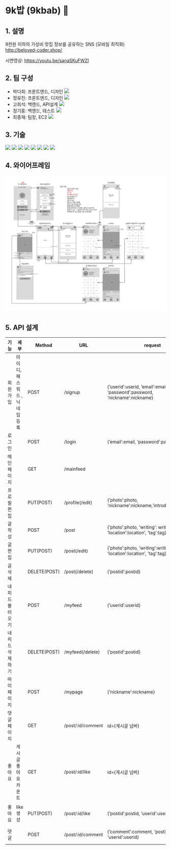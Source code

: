 # 9k밥 (9kbab) 🍲

## 1. 설명
9천원 이하의 가성비 맛집 정보를 공유하는 SNS (모바일 최적화)   
http://beloved-coder.shop/

시연영상: https://youtu.be/sanaSKuFWZI


## 2. 팀 구성
* 박다희: 프론트엔드, 디자인 [<img src="https://img.shields.io/badge/Github-181717?style=flat-square&logo=Github&logoColor=white"/></a>](https://github.com/Dahee0628)
* 정유진: 프론트엔드, 디자인 [<img src="https://img.shields.io/badge/Github-181717?style=flat-square&logo=Github&logoColor=white"/></a>](https://github.com/Augustj88)
* 고희석: 백엔드, API설계 [<img src="https://img.shields.io/badge/Github-181717?style=flat-square&logo=Github&logoColor=white"/></a>](https://github.com/GoHeeSeok00)
* 정기홍: 백엔드, 테스트 [<img src="https://img.shields.io/badge/Github-181717?style=flat-square&logo=Github&logoColor=white"/></a>](https://github.com/ghj99)
* 최중재: 팀장, EC2 [<img src="https://img.shields.io/badge/Github-181717?style=flat-square&logo=Github&logoColor=white"/></a>](https://github.com/joong8812)

## 3. 기술
<img src="https://img.shields.io/badge/HTML5-E34F26?style=flat-square&logo=HTML5&logoColor=white"/></a>
<img src="https://img.shields.io/badge/CSS3-1572B6?style=flat-square&logo=CSS3&logoColor=white"/></a>
<img src="https://img.shields.io/badge/Javascript-F7DF1E?style=flat-square&logo=Javascript&logoColor=white"/></a>
<img src="https://img.shields.io/badge/JQuery-0769AD?style=flat-square&logo=JQuery&logoColor=white"/></a>
<img src="https://img.shields.io/badge/Python-3776AB?style=flat-square&logo=Python&logoColor=white"/></a>
<img src="https://img.shields.io/badge/Flask-000000?style=flat-square&logo=Flask&logoColor=white"/></a>
<img src="https://img.shields.io/badge/MongoDB-47A248?style=flat-square&logo=MongoDB&logoColor=white"/></a>
<img src="https://img.shields.io/badge/Amazon AWS-232F3E?style=flat-square&logo=Amazon AWS&logoColor=white"/></a>

## 4. 와이어프레임

<img src="./attached/9kbab-wireframe.jpg" alt="wireframe">

## 5. API 설계

| 기능 | 세부 | Method | URL | request | response |
| --- | --- | --- | --- | --- | --- |
| 회원가입 | 아이디, 패스워드 ,닉네임 등록 | POST | /signup | {’userid’:userid, ’email’:email, ‘password’:password, ‘nickname’:nickname} | DB 저장 YES or NO |
| 로그인 |  | POST | /login | {’email’:email, ‘password’:password | DB  select YES or NO |
| 메인페이지 |  | GET | /mainfeed |  | 전체 피드 리스트 |
| 프로필 편집 |  | PUT(POST) | /profile(/edit) | {’photo’:photo, ‘nickname’:nickname,’introduce’:introduce} | DB 수정 YES or NO |
| 글 작성 |  | POST | /post | {’photo’:photo, ‘writing’: writing, ‘location’:location’, ‘tag’:tag} | DB 저장 YES or NO  |
| 글 편집 |  | PUT(POST) | /post(/edit) | {’photo’:photo, ‘writing’:writing, ‘location’:location’, ‘tag’:tag} | DB 수정 YES or NO  |
| 글 삭제 |  | DELETE(POST) | /post(/delete) | {’postid’:postid} | DB 삭제 YES or NO  |
| 내 피드 불러오기 |  | POST | /myfeed | {’userid’:userid} | 전체 나의 피드 리스트 |
| 내 피드 삭제하기 |  | DELETE(POST) | /myfeed(/delete) | {’postid’:postid} | DB 삭제 YES or NO  |
| 마이페이지 |  | POST | /mypage | {’nickname’:nickname} | 프로필 정보, 나의 피드 리스트 |
| 댓글 페이지 |  | GET | /post/:id/comment | id={게시글 넘버} | 해당 게시글 댓글 리스트 |
| 좋아요 | 게시글 좋아요 카운트 | GET | /post/:id/like | id={게시글 넘버} | 해당 게시글 좋아요 카운트 |
| 좋아요 | like 생성 | PUT(POST) | /post/:id/like | {’postid’:postid, ‘userid’:userid} | DB update YES or NO  |
| 댓글 |  | POST | /post/:id/comment | {’comment’:comment, ‘postid’: postid, ‘userid’:userid} | DB 저장 YES or NO |
